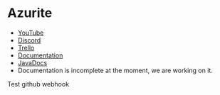 # Azurite
* [YouTube](https://www.youtube.com/channel/UCQP4qSCj1eHMHisDDR4iPzw)
* [Discord](https://discord.gg/dhyV3BXkRZ)
* [Trello](https://trello.com/b/hfoYA8Gn/gwg-community-project)
* [Documentation](https://games-with-gabe-community.github.io/azurite-docs/)
* [JavaDocs](#)
* Documentation is incomplete at the moment, we are working on it.

Test github webhook
